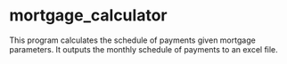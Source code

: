 # mortgage_calculator
This program calculates the schedule of payments given mortgage parameters. It outputs the monthly schedule of payments to an excel file.
